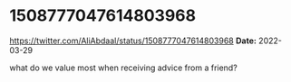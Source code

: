# 1508777047614803968
https://twitter.com/AliAbdaal/status/1508777047614803968
**Date:** 2022-03-29

what do we value most when receiving advice from a friend?
